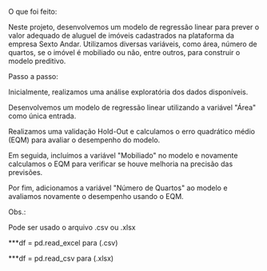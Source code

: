  O que foi feito:

Neste projeto, desenvolvemos um modelo de regressão linear para prever o valor adequado de aluguel de imóveis cadastrados na plataforma da empresa Sexto Andar. Utilizamos diversas variáveis, como área, número de quartos, se o imóvel é mobiliado ou não, entre outros, para construir o modelo preditivo.

 Passo a passo:

Inicialmente, realizamos uma análise exploratória dos dados disponíveis.

Desenvolvemos um modelo de regressão linear utilizando a variável "Área" como única entrada.

Realizamos uma validação Hold-Out e calculamos o erro quadrático médio (EQM) para avaliar o desempenho do modelo.

Em seguida, incluímos a variável "Mobiliado" no modelo e novamente calculamos o EQM para verificar se houve melhoria na precisão das previsões.

Por fim, adicionamos a variável "Número de Quartos" ao modelo e avaliamos novamente o desempenho usando o EQM.

Obs.:

Pode ser usado o arquivo .csv ou .xlsx


***df = pd.read_excel para (.csv)


***df = pd.read_csv  para (.xlsx)

